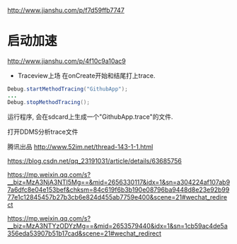 http://www.jianshu.com/p/f7d59ffb7747

# 启动加速
http://www.jianshu.com/p/4f10c9a10ac9

* Traceview上场
在onCreate开始和结尾打上trace.
```java
Debug.startMethodTracing("GithubApp");
...
Debug.stopMethodTracing();
```
运行程序, 会在sdcard上生成一个"GithubApp.trace"的文件.

打开DDMS分析trace文件


腾讯出品
http://www.52im.net/thread-143-1-1.html


https://blog.csdn.net/qq_23191031/article/details/63685756

https://mp.weixin.qq.com/s?__biz=MzA3NjA3NTI5Mg==&mid=2656330117&idx=1&sn=a304224af107ab97a6dfc8e04e153bef&chksm=84c619f6b3b190e08796ba9448d8e23e92b9977e1c12845457b27b3cb6e824d455ab7759e400&scene=21#wechat_redirect

https://mp.weixin.qq.com/s?__biz=MzA3NTYzODYzMg==&mid=2653579440&idx=1&sn=1cb59ac4de5a356eda53907b51b17cad&scene=21#wechat_redirect